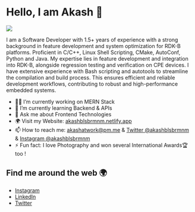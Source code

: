 # Hello, I am Akash 👋

![](https://raw.githubusercontent.com/dummycurd/dummycurd/main/HeaderNew.gif)

I am a Software Developer with 1.5+ years of experience with a strong background in feature development and system optimization for RDK-B platforms. Proficient in C/C++, Linux Shell Scripting, CMake, AutoConf, Python and Java.
My expertise lies in feature development and integration into RDK-B, alongside regression testing and verification on CPE devices. I have extensive experience with Bash scripting and autotools to streamline the compilation and build process. This ensures efficient and reliable development workflows, contributing to robust and high-performance embedded systems.

- 👨‍💻 I’m currently working on MERN Stack
- 🌱 I’m currently learning Backend & APIs
- 💬 Ask me about Frontend Technologies
- 🌍 Visit my Website: [akashblsbrmnm.netlify.app](https://bit.ly/akashblsbrmnm)
- 📫 How to reach me: [akashatwork@pm.me](mailto:akashatwork@pm.me) & [Twitter @akashblsbrmnm](https://twitter.com/akashblsbrmnm) & [Instagram @akashblsbrmnm](https://instagram.com/akashblsbrmnm)
- ⚡ Fun fact: I love Photography and won several International Awards🏆 too !  

## Find me around the web 🌍

- [Instagram](https://instagram.com/akashblsbrmnm)
- [LinkedIn](https://www.linkedin.com/in/akash-balasubhramanyam/)
- [Twitter](https://twitter.com/akashblsbrmnm)

